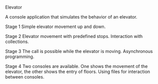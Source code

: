 Elevator

A console application that simulates the behavior of an elevator.

Stage 1
Simple elevator movement up and down.

Stage 2
Elevator movement with predefined stops. Interaction with collections.

Stage 3
The call is possible while the elevator is moving. Asynchronous programming.

Stage 4
Two consoles are available. One shows the movement of the elevator, the other shows the entry of floors. Using files for interaction between consoles.
